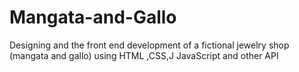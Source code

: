 # Mangata-and-Gallo
Designing and the front end development of a fictional jewelry shop (mangata and gallo) using HTML ,CSS,J JavaScript and other API
